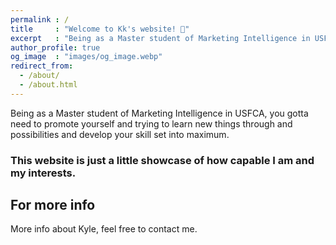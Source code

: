 ```yaml
---
permalink : /
title     : "Welcome to Kk's website! 💙"
excerpt   : "Being as a Master student of Marketing Intelligence in USFCA, you gotta need to promote yourself and trying to learn new things through and possibilities and develop your skill set into maximum."
author_profile: true
og_image  : "images/og_image.webp"
redirect_from: 
  - /about/
  - /about.html
---
```


Being as a Master student of Marketing Intelligence in USFCA, you gotta need to promote yourself and trying to learn new things through and possibilities and develop your skill set into maximum.

### This website is just a little showcase of how capable I am and my interests.

For more info
------
More info about Kyle, feel free to contact me.
